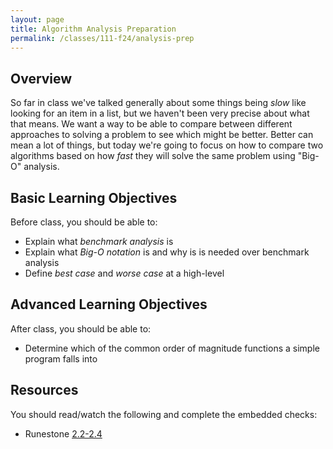 ```yaml
---
layout: page
title: Algorithm Analysis Preparation
permalink: /classes/111-f24/analysis-prep
---
```


## Overview
So far in class we've talked generally about some things being *slow* like looking for an item in a list, but we haven't been very precise about what that means.
We want a way to be able to compare between different approaches to solving a problem to see which might be better.
Better can mean a lot of things, but today we're going to focus on how to compare two algorithms based on how *fast* they will solve the same problem using "Big-O" analysis.

## Basic Learning Objectives
Before class, you should be able to:
* Explain what *benchmark analysis* is
* Explain what *Big-O notation* is and why is is needed over benchmark analysis
* Define *best case* and *worse case* at a high-level

## Advanced Learning Objectives
After class, you should be able to:
* Determine which of the common order of magnitude functions a simple program falls into

## Resources
You should read/watch the following and complete the embedded checks:
* Runestone [2.2-2.4](https://moodle.carleton.edu/mod/lti/view.php?id=967860)